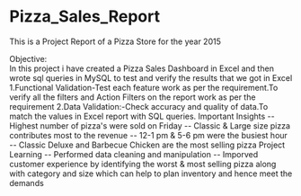 # Pizza_Sales_Report
This  is a Project Report of a  Pizza Store for the year 2015  

Objective:  
In this project i have created a Pizza Sales Dashboard in Excel and then wrote sql queries in MySQL to test and verify the results that we got in Excel
  1.Functional Validation-Test each feature work as per the requirement.To verify all the filters and Action Filters on the report work as per the requirement
  2.Data Validation:-Check accuracy and quality of data.To match the values in Excel report with SQL queries.
Important Insights
  -- Highest number of pizza's were sold on Friday
  -- Classic & Large size pizza contributes most to the revenue
  -- 12-1 pm & 5-6 pm were the busiest hour
  -- Classic Deluxe and Barbecue Chicken are the most selling pizza
Project Learning
  -- Performed data cleaning and manipulation
  -- Imporved customer experience by identifying the worst & most selling pizza along with category and size which can help to plan inventory and hence meet the 
     demands
   


  
